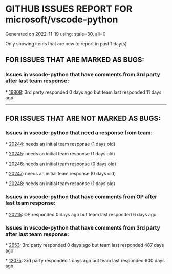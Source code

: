 
# GITHUB ISSUES REPORT FOR microsoft/vscode-python


Generated on 2022-11-19 using: stale=30, all=0


Only showing items that are new to report in past 1 day(s)


## FOR ISSUES THAT ARE MARKED AS BUGS:


### Issues in vscode-python that have comments from 3rd party after last team response:


\* [19808](https://github.com/microsoft/vscode-python/issues/19808 "Saving .py files delayed by &quot;Getting code actions from 'isort', 'Python', 'Jupyter'&quot;"): 3rd party responded 0 days ago but team last responded 11 days ago

---

## FOR ISSUES THAT ARE NOT MARKED AS BUGS:


### Issues in vscode-python that need a response from team:


\* [20244](https://github.com/microsoft/vscode-python/issues/20244 "Package pyautogui miss the function screenshot() in the intellisense"): needs an initial team response (1 days old)

\* [20245](https://github.com/microsoft/vscode-python/issues/20245 "Use the shortcut keys in the keyboard to lock the intellisense window"): needs an initial team response (1 days old)

\* [20246](https://github.com/microsoft/vscode-python/issues/20246 "Yapf arguments must be passed without quotes"): needs an initial team response (0 days old)

\* [20247](https://github.com/microsoft/vscode-python/issues/20247 "Extension 'ms-python.python' CANNOT use API proposal: telemetryLogger."): needs an initial team response (0 days old)

\* [20248](https://github.com/microsoft/vscode-python/issues/20248 "Run button should set current directory to that of the file"): needs an initial team response (1 days old)

### Issues in vscode-python that have comments from OP after last team response:


\* [20215](https://github.com/microsoft/vscode-python/issues/20215 "Saving python file with &quot;Format on Save&quot; option checked takes a long time to complete "): OP responded 0 days ago but team last responded 6 days ago

### Issues in vscode-python that have comments from 3rd party after last team response:


\* [2653](https://github.com/microsoft/vscode-python/issues/2653 "Quick fix action to create class, method etc."): 3rd party responded 0 days ago but team last responded 487 days ago

\* [12075](https://github.com/microsoft/vscode-python/issues/12075 "Enable multiple test suites and test configurations in the Test UI"): 3rd party responded 1 days ago but team last responded 900 days ago
